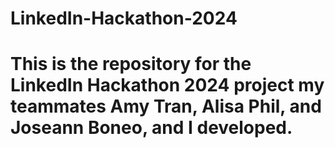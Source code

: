 # LinkedIn-Hackathon-2024
# This is the repository for the LinkedIn Hackathon 2024 project my teammates Amy Tran, Alisa Phil, and Joseann Boneo, and I developed.
